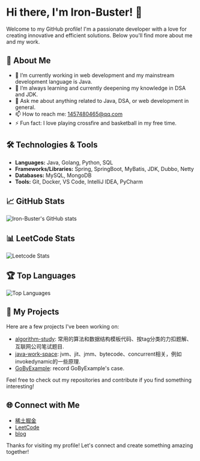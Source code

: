 # Hi there, I'm Iron-Buster! 👋

Welcome to my GitHub profile! I'm a passionate developer with a love for creating innovative and efficient solutions. Below you'll find more about me and my work.

## 🚀 About Me

- 🔭 I’m currently working in web development and my mainstream development language is Java.
- 🌱 I’m always learning and currently deepening my knowledge in DSA and JDK.
- 💬 Ask me about anything related to Java, DSA, or web development in general.
- 📫 How to reach me: [1457480465@qq.com](1457480465@qq.com)
- ⚡ Fun fact: I love playing crossfire and basketball in my free time.

## 🛠️ Technologies & Tools

- **Languages:** Java, Golang, Python, SQL
- **Frameworks/Libraries:** Spring, SpringBoot, MyBatis, JDK, Dubbo, Netty
- **Databases:** MySQL, MongoDB
- **Tools:** Git, Docker, VS Code, IntelliJ IDEA, PyCharm

## 📈 GitHub Stats

![Iron-Buster's GitHub stats](https://github-readme-stats.vercel.app/api?username=Iron-Buster&show_icons=true&theme=radical)

## 📊 LeetCode Stats
![Leetcode Stats](https://leetcard.jacoblin.cool/meilicat?theme=dark&font=JetBrains%20Mono&ext=heatmap&site=cn)

## 🏆 Top Languages

![Top Languages](https://github-readme-stats.vercel.app/api/top-langs/?username=Iron-Buster&layout=compact&theme=radical)

## 📘 My Projects

Here are a few projects I've been working on:

- [algorithm-study](https://github.com/Iron-Buster/algorithm-study): 常用的算法和数据结构模板代码、按tag分类的力扣题解、互联网公司笔试题目.
- [java-work-space](https://github.com/Iron-Buster/java-work-space): jvm、jit、jmm、bytecode、concurrent相关，例如invokedynamic的一些原理.
- [GoByExample](https://github.com/Iron-Buster/GoByExample): record GoByExample's case.

Feel free to check out my repositories and contribute if you find something interesting!

## 🌐 Connect with Me
- [稀土掘金](https://juejin.cn/user/4482072752169006)
- [LeetCode](https://leetcode.cn/u/meilicat/)
- [blog](https://blog.meilicat.top/)

Thanks for visiting my profile! Let's connect and create something amazing together!
